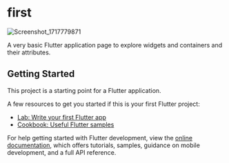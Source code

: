 # first
![Screenshot_1717779871](https://github.com/tanishaa-p/first/assets/143655963/681253c0-e3e9-4a0a-ac6e-070ef6ffd7ed)


A very basic Flutter application page to explore widgets and containers and their attributes. 

## Getting Started

This project is a starting point for a Flutter application.

A few resources to get you started if this is your first Flutter project:

- [Lab: Write your first Flutter app](https://docs.flutter.dev/get-started/codelab)
- [Cookbook: Useful Flutter samples](https://docs.flutter.dev/cookbook)

For help getting started with Flutter development, view the
[online documentation](https://docs.flutter.dev/), which offers tutorials,
samples, guidance on mobile development, and a full API reference.

